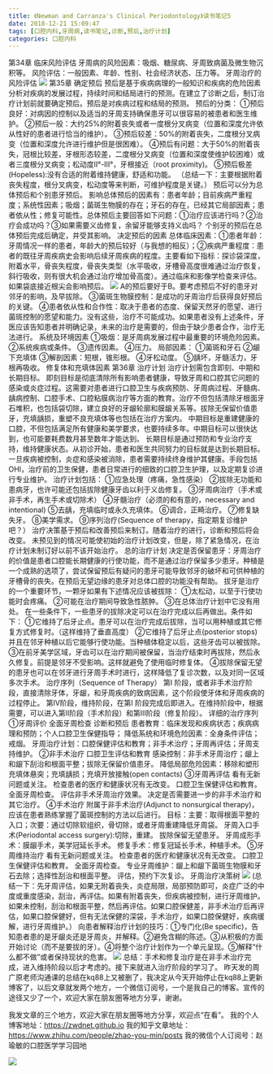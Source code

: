 ```yaml
---
title: 《Newman and Carranza's Clinical Periodontology》读书笔记5
date: 2018-12-21 15:09:47
tags: [口腔内科,牙周病,读书笔记,诊断,预后,治疗计划]
categories: 口腔内科
---
```

第34章 临床风险评估
牙周病的风险因素：吸烟、糖尿病、牙周致病菌及微生物沉积等。
风险评估：一般因素、年龄、性别、社会经济状态、压力等。
牙周治疗的风险评估
![](https://zymblog-1258069789.cos.ap-chengdu.myqcloud.com/blog0064-lcyzbxbj05/01.jpg)
第35章 确定预后
预后是基于疾病病理的一般知识和疾病的危险因素分析对疾病的发展过程，持续时间和结局进行的预测。在建立了诊断之后，制订治疗计划前就要确定预后。预后是对疾病过程和结局的预测。
预后的分类：
①预后良好：对病因的控制以及适当的牙周支持确保患牙可以很容易的被患者和医生维护。
②预后一般：大约25%的附着丧失或者一度根分叉病变（位置和深度允许依从性好的患者进行恰当的维护）。
③预后较差：50%的附着丧失，二度根分叉病变（位置和深度允许进行维护但是很困难）。
④预后有问题：大于50%的附着丧失，冠根比较差，牙根形态较差，二度根分叉病变（位置和深度使维护较困难）或者三度根分叉病变；松动度Ⅱ°-Ⅲ°，牙根接近（root proximity)。
⑤预后极差(Hopeless):没有合适的附着维持健康，舒适和功能。
（总结一下：主要根据附着丧失程度，根分叉病变，松动度等来判断，可维护程度是关键。）
预后可以分为总体预后和个别患牙预后。
影响总体预后的因素有：患者年龄；目前疾病严重程度；系统性因素；吸烟；菌斑生物膜的存在；牙石的存在，已经其它局部因素；患者依从性；修复可能性。总体预后主要回答如下问题：①治疗应该进行吗？②治疗会成功吗？③如果需要义齿修复，余留牙能够支持义齿吗？
个别牙的预后在总体预后完成后确定，并受其影响。
决定预后的因素
总体临床因素：①患者年龄：牙周情况一样的患者，年龄大的预后较好（与我想的相反）；②疾病严重程度：患者的既往牙周疾病史会影响后续牙周疾病的程度。主要看如下指标：探诊袋深度，附着水平，骨丧失程度，骨丧失类型（水平吸收，牙槽骨高度很难通过治疗恢复，斜行吸收，则有很大机会通过治疗增加骨高度）。通过临床和影像学检查来评估。如果袋底接近根尖会影响预后。
![](https://zymblog-1258069789.cos.ap-chengdu.myqcloud.com/blog0064-lcyzbxbj05/02.jpg)
A的预后要好于B。要考虑预后不好的患牙对邻牙的影响，及早拔除。
③菌斑生物膜控制：是成功的牙周治疗后获得良好预后的关键。
④患者依从性和合作性：取决于患者的态度、保留天然牙的愿望、进行菌斑控制的愿望和能力。没有这些，治疗不可能成功。如果患者没有上述条件，牙医应该告知患者并明确记录，未来的治疗是需要的，但由于缺少患者合作，治疗无法进行。
系统及环境因素
①吸烟：是牙周病发展过程中最重要的环境危险因素。
②系统疾病或条件。
③遗传因素。
④压力。
局部因素：
①菌斑和牙石
②龈下充填体
③解剖因素：短根，锥形根。
④牙松动度。
⑤龋坏，牙髓活力，牙根再吸收。
修复体和充填体因素
第36章 治疗计划
治疗计划需包含即刻、中期和长期目标。
即刻目标是彻底清除所有影响患者健康，导致牙周和口腔其它问题的感染或炎症过程。这需要对患者进行口腔卫生与疾病预防、牙周病过程、牙髓病、龋病控制、口腔手术、口腔粘膜病治疗等方面的教育。治疗不但包括清除牙根面牙石堆积，也包括袋切除，建立良好的牙龈轮廓和膜龈关系等。拔除无保留价值患牙，充填龋损，重塑不良充填体等也包括在治疗方案内。
中期目标是重建健康的口腔，不但包括满足所有健康和美学要求，也要持续多年。中期目标可以很快达到，也可能要耗费数月甚至数年才能达到。
长期目标是通过预防和专业治疗支持，维持健康状态。从初诊开始，患者和医生共同努力的目标就是达到长期目标。一旦疾病被控制，炎症和感染被消除，患者需要持续终身维护其健康。手段包括OHI，治疗前的卫生保健，患者日常进行的细致的口腔卫生护理，以及定期复诊进行专业维护。
治疗计划包括：
①应急处理（疼痛，急性感染）
②拔除无功能和患病牙，也许可能还包括拔除健康牙齿以利于义齿修复。
③牙周病治疗（手术或非手术，再生手术或切除术）
④牙髓治疗（必须的和有意的，necessary and intentional)
⑤去龋，充填临时或永久充填体。
⑥调合，正畸治疗。
⑦修复缺失牙。
⑧美学需求。
⑨序列治疗(Sequence of therapy，指定期复诊维护吧？）
治疗决策基于预后和改善预后来制订。随着治疗的进行，诊断和预后将会改变。
未预见到的情况可能使初始的治疗计划改变，但是，除了紧急情况，在治疗计划未制订好以前不该开始治疗。
总的治疗计划
决定是否保留患牙：牙周治疗的价值是患者口腔能长期健康的行使功能，而不是通过治疗保留多少患牙。种植是一个成熟的选项了，尝试保留预后有疑问的患牙可能导致邻牙的破坏和可供种植的牙槽骨的丧失。在预后无望边缘的患牙对总体口腔的功能没有帮助。
拔牙是治疗的一个重要环节，一颗牙如果有下述情况应该被拔除：
①太松动，以至于行使功能时会疼痛。
②可能在治疗期间导致急性脓肿。
③在总体治疗计划中它没有用处。
在一些条件下，一些患牙的拔除决定可以在治疗完成以后再做出。条件如下：
①它维持了后牙止点。患牙可以在治疗完成后拔除，当可以用种植或其它修复方式修复时。（这样维持了垂直高度）
②它维持了后牙止点(posterior stops)并且在邻牙种植以后它能够行使功能。当种植体稳定以后，这些牙齿可以被拔除。
③在前牙美学区域，牙齿可以在治疗期间被保留，当治疗结束时再拔除，然后永久修复。前提是邻牙不受影响。这样就避免了使用临时修复体。
④拔除保留无望的患牙也可以在邻牙进行牙周手术时进行，这样降低了复诊次数，以及对同一区域多次手术。
治疗序列（Sequence of Therapy）
第Ⅰ 阶段，或者非手术治疗阶段，直接清除牙体，牙龈，和牙周疾病的致病因素，这个阶段使牙体和牙周疾病的过程停止。
第Ⅳ阶段，维持阶段，在第Ⅰ 阶段完成后即进入。在维持阶段中，根据需要，可以进入第Ⅱ阶段（手术阶段）和第Ⅲ阶段（修复阶段）。
详细的治疗序列
①牙周评价
全面牙周检查
诊断和预后
患者教育：临床发现和疾病状态；疾病病理和预防；个人口腔卫生保健指导；
降低系统和环境危险因素：全身条件评估；戒烟。
牙周治疗计划：口腔保健评估和教育；非手术治疗；牙周再评估；牙周支持维护。
②非手术治疗
口腔卫生评估和教育
感染控制：非手术牙周治疗；龈上和龈下刮治和根面平整；拔除无保留价值患牙。
降低局部危险因素：移除和塑形充填体悬突；充填龋损；充填开放接触(open contacts)
③牙周再评估
看有无新问题或关注。
检查患者的医疗和健康状况有无改变。
口腔卫生保健评估和教育。
全面牙周检查。
评估非手术牙周治疗效果。
决定是否需要进一步的非手术治疗和其它治疗。
④手术治疗
附属于非手术治疗(Adjunct to nonsurgical therapy)，应该在患者熟练掌握了菌斑控制的方法以后进行。
目标：主要：取得根面平整的入口；次要：通过切除软组织，骨切除，或者牙周重建降低牙周袋。
牙周入口手术(Periodontal access surgery):切除，重建。
拔除保留无望患牙。
牙周成形手术：膜龈手术，美学冠延长手术。
修复手术：修复冠延长手术，种植手术。
⑤牙周维持治疗
看有无新问题或关注。
检查患者的医疗和健康状况有无改变。
口腔卫生保健评估和教育。
全面牙周检查。
专业牙周维护：龈上和龈下菌斑生物膜和牙石去除；选择性刮治和根面平整。
评估，预约下次复诊。
牙周治疗决策树
![](https://zymblog-1258069789.cos.ap-chengdu.myqcloud.com/blog0064-lcyzbxbj05/03.jpg)
(总结一下：先牙周评估，如果无附着丧失，炎症局限，局部预防即可，炎症广泛的中度或重度感染，刮治，再评估。如果有附着丧失，但疾病被控制，进行牙周维护。如果未控制，刮治和根面平整，然后再评估。如果口腔保健差，非手术治疗后再评估，如果口腔保健好，但有无法保健的深袋，手术治疗，如果口腔保健好，疾病缓解，进行牙周维护。）
向患者解释治疗计划的技巧：①专门化(Be specific)，告知患者患的是牙龈炎还是牙周炎，并解释。②避免含糊的陈述。③从积极的方面开始讨论（而不是要拔的牙）。④将整个治疗计划作为一个单元呈现。⑤解释“什么都不做”或者保持现状的危害。
![](https://zymblog-1258069789.cos.ap-chengdu.myqcloud.com/blog0064-lcyzbxbj05/04.jpg)
总结：手术和修复治疗是在非手术治疗完成，进入维持阶段以后才考虑的。接下来就进入治疗阶段的学习了。
昨天发的周广原老师沟通课的总结在kq88上又被删了，我决定从今天开始停止在kq88上更新博客了，以后文章就发两个地方，一个微信订阅号，一个是我自己的博客。宣传的途径又少了一个，欢迎大家在朋友圈等地方分享，谢谢。

我发文章的三个地方，欢迎大家在朋友圈等地方分享，欢迎点“在看”。
我的个人博客地址：https://zwdnet.github.io
我的知乎文章地址： https://www.zhihu.com/people/zhao-you-min/posts
我的微信个人订阅号：赵瑜敏的口腔医学学习园地

![](https://zymblog-1258069789.cos.ap-chengdu.myqcloud.com/other/wx.jpg)